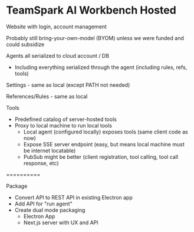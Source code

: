 # TeamSpark AI Workbench Hosted

Website with login, account management

Probably still bring-your-own-model (BYOM) unless we were funded and could subsidize

Agents all serialized to cloud account / DB
- Including everything serialized through the agent (including rules, refs, tools)

Settings - same as local (except PATH not needed)

References/Rules - same as local

Tools
- Predefined catalog of server-hosted tools
- Proxy to local machine to run local tools
  - Local agent (configured locally) exposes tools (same client code as now)
  - Expose SSE server endpoint (easy, but means local machine must be internet locatable)
  - PubSub might be better (client registration, tool calling, tool call response, etc)

==========

Package
- Convert API to REST API in existing Electron app
- Add API for "run agent"
- Create dual mode packaging
  - Electron App
  - Next.js server with UX and API

